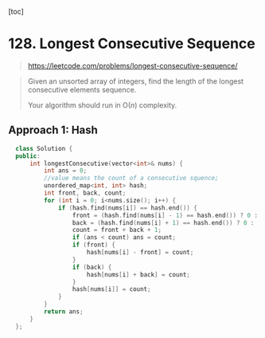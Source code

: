 [toc]

# 128. Longest Consecutive Sequence

> https://leetcode.com/problems/longest-consecutive-sequence/

>Given an unsorted array of integers, find the length of the longest consecutive elements sequence.
>
>Your algorithm should run in O(*n*) complexity.

## Approach 1: Hash

```c++
  class Solution {
  public:
	  int longestConsecutive(vector<int>& nums) {
		  int ans = 0;
		  //value means the count of a consecutive squence;
		  unordered_map<int, int> hash;
		  int front, back, count;
		  for (int i = 0; i<nums.size(); i++) {
			  if (hash.find(nums[i]) == hash.end()) {
				  front = (hash.find(nums[i] - 1) == hash.end()) ? 0 : hash[nums[i] - 1];
				  back = (hash.find(nums[i] + 1) == hash.end()) ? 0 :  hash[nums[i] + 1];
				  count = front + back + 1;
				  if (ans < count) ans = count;
				  if (front) {
					  hash[nums[i] - front] = count;
				  }
				  if (back) {
					  hash[nums[i] + back] = count;
				  }
				  hash[nums[i]] = count;
			  }
		  }
		  return ans;
	  }
  };
```

